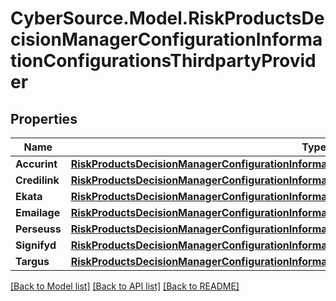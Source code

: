 # CyberSource.Model.RiskProductsDecisionManagerConfigurationInformationConfigurationsThirdpartyProvider
## Properties

Name | Type | Description | Notes
------------ | ------------- | ------------- | -------------
**Accurint** | [**RiskProductsDecisionManagerConfigurationInformationConfigurationsThirdpartyProviderAccurint**](RiskProductsDecisionManagerConfigurationInformationConfigurationsThirdpartyProviderAccurint.md) |  | [optional] 
**Credilink** | [**RiskProductsDecisionManagerConfigurationInformationConfigurationsThirdpartyProviderCredilink**](RiskProductsDecisionManagerConfigurationInformationConfigurationsThirdpartyProviderCredilink.md) |  | [optional] 
**Ekata** | [**RiskProductsDecisionManagerConfigurationInformationConfigurationsThirdpartyProviderEkata**](RiskProductsDecisionManagerConfigurationInformationConfigurationsThirdpartyProviderEkata.md) |  | [optional] 
**Emailage** | [**RiskProductsDecisionManagerConfigurationInformationConfigurationsThirdpartyProviderEmailage**](RiskProductsDecisionManagerConfigurationInformationConfigurationsThirdpartyProviderEmailage.md) |  | [optional] 
**Perseuss** | [**RiskProductsDecisionManagerConfigurationInformationConfigurationsThirdpartyProviderPerseuss**](RiskProductsDecisionManagerConfigurationInformationConfigurationsThirdpartyProviderPerseuss.md) |  | [optional] 
**Signifyd** | [**RiskProductsDecisionManagerConfigurationInformationConfigurationsThirdpartyProviderSignifyd**](RiskProductsDecisionManagerConfigurationInformationConfigurationsThirdpartyProviderSignifyd.md) |  | [optional] 
**Targus** | [**RiskProductsDecisionManagerConfigurationInformationConfigurationsThirdpartyProviderTargus**](RiskProductsDecisionManagerConfigurationInformationConfigurationsThirdpartyProviderTargus.md) |  | [optional] 

[[Back to Model list]](../README.md#documentation-for-models) [[Back to API list]](../README.md#documentation-for-api-endpoints) [[Back to README]](../README.md)

